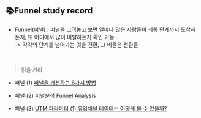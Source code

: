 ## 📚Funnel study record  
- Funnel(퍼널) : 퍼널을 그려놓고 보면 얼마나 많은 사람들이 최종 단계까지 도착하는지, 또 어디에서 많이 이탈하는지 확인 가능  
  -> 각각의 단계를 넘어가는 것을 전환, 그 비율은 전환율  
 <br>  
 

> 읽을 거리  

- 퍼널 (1) [퍼널을 개선하는 6가지 방법](https://velog.io/@datarian/funnel-analysis-sharehouse)  

- 퍼널 (2) [퍼널분석 Funnel Analysis](https://datarian.io/blog/funnel-analysis?utm_source=sql-camp&utm_medium=camp&utm_campaign=referral&utm_content=sql-advanced)  

- 퍼널 (3) [UTM 파라미터 (1) 유입채널 데이터는 어떻게 볼 수 있을까?](https://datarian.io/blog/utm-parameter?utm_source=sql-camp&utm_medium=camp&utm_campaign=referral&utm_content=sql-advanced)  


